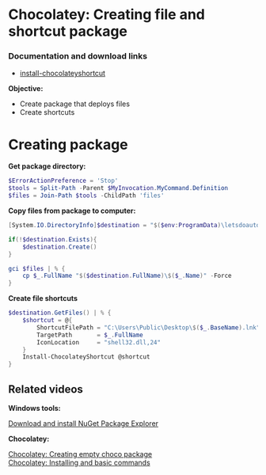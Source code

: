 # Chocolatey: Creating file and shortcut package
### Documentation and download links

* [install-chocolateyshortcut](https://docs.chocolatey.org/en-us/create/functions/install-chocolateyshortcut)

<b>Objective: </b>
  
* Create package that deploys files
* Create shortcuts

# Creating package

<b>Get package directory:</b>

```powershell
$ErrorActionPreference = 'Stop'
$tools = Split-Path -Parent $MyInvocation.MyCommand.Definition
$files = Join-Path $tools -ChildPath 'files'
```

<b>Copy files from package to computer:</b>

```powershell
[System.IO.DirectoryInfo]$destination = "$($env:ProgramData)\letsdoautomation\files"

if(!$destination.Exists){
    $destination.Create()
}

gci $files | % {
    cp $_.FullName "$($destination.FullName)\$($_.Name)" -Force
}
```

<b>Create file shortcuts</b>

```powershell
$destination.GetFiles() | % {
    $shortcut = @{
        ShortcutFilePath = "C:\Users\Public\Desktop\$($_.BaseName).lnk"
        TargetPath       = $_.FullName 
        IconLocation     = "shell32.dll,24"
    }
    Install-ChocolateyShortcut @shortcut
}
```

## Related videos

<b>Windows tools:</b>

[Download and install NuGet Package Explorer](https://youtu.be/94u9jDCpifM)

<b>Chocolatey:</b>

[Chocolatey: Creating empty choco package]() <br />
[Chocolatey: Installing and basic commands](https://youtu.be/vEH7t5eqJq4)